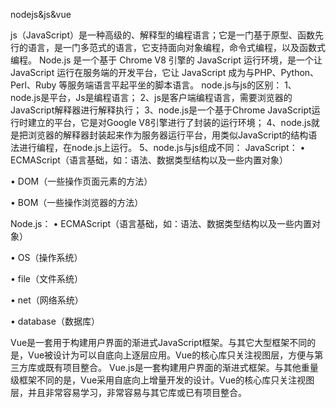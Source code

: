 nodejs&js&vue

 js（JavaScript）是一种高级的、解释型的编程语言；它是一门基于原型、函数先行的语言，是一门多范式的语言，它支持面向对象编程，命令式编程，以及函数式编程。
Node.js 是一个基于 Chrome V8 引擎的 JavaScript 运行环境，是一个让 JavaScript 运行在服务端的开发平台，它让 JavaScript 成为与PHP、Python、Perl、Ruby 等服务端语言平起平坐的脚本语言。
node.js与js的区别：
1、node.js是平台，Js是编程语言；
2、js是客户端编程语言，需要浏览器的JavaScript解释器进行解释执行；
3、node.js是一个基于Chrome JavaScript运行时建立的平台，它是对Google V8引擎进行了封装的运行环境；
4、node.js就是把浏览器的解释器封装起来作为服务器运行平台，用类似JavaScript的结构语法进行编程，在node.js上运行。
5、node.js与js组成不同：
JavaScript：
• ECMAScript（语言基础，如：语法、数据类型结构以及一些内置对象）

• DOM（一些操作页面元素的方法）

• BOM（一些操作浏览器的方法）

Node.js：
• ECMAScript（语言基础，如：语法、数据类型结构以及一些内置对象）

• OS（操作系统）

• file（文件系统）

• net（网络系统）

• database（数据库）



Vue是一套用于构建用户界面的渐进式JavaScript框架。与其它大型框架不同的是，Vue被设计为可以自底向上逐层应用。Vue的核心库只关注视图层，方便与第三方库或既有项目整合。
Vue.js是一套构建用户界面的渐进式框架。与其他重量级框架不同的是，Vue采用自底向上增量开发的设计。Vue的核心库只关注视图层，并且非常容易学习，非常容易与其它库或已有项目整合。